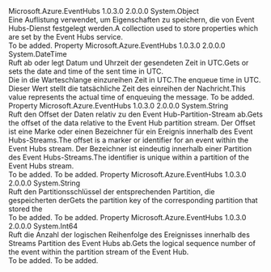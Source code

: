 <Type Name="EventData+SystemPropertiesCollection" FullName="Microsoft.Azure.EventHubs.EventData+SystemPropertiesCollection">
  <TypeSignature Language="C#" Value="public sealed class EventData.SystemPropertiesCollection" />
  <TypeSignature Language="ILAsm" Value=".class nested public auto ansi sealed beforefieldinit EventData/SystemPropertiesCollection extends System.Object" />
  <TypeSignature Language="DocId" Value="T:Microsoft.Azure.EventHubs.EventData.SystemPropertiesCollection" />
  <TypeSignature Language="VB.NET" Value="Public NotInheritable Class EventData.SystemPropertiesCollection" />
  <TypeSignature Language="F#" Value="type EventData.SystemPropertiesCollection = class" />
  <AssemblyInfo>
    <AssemblyName>Microsoft.Azure.EventHubs</AssemblyName>
    <AssemblyVersion>1.0.3.0</AssemblyVersion>
    <AssemblyVersion>2.0.0.0</AssemblyVersion>
  </AssemblyInfo>
  <Base>
    <BaseTypeName>System.Object</BaseTypeName>
  </Base>
  <Interfaces />
  <Docs>
    <summary>
            <span data-ttu-id="93ebe-101">Eine Auflistung verwendet, um Eigenschaften zu speichern, die von Event Hubs-Dienst festgelegt werden.</span><span class="sxs-lookup"><span data-stu-id="93ebe-101">A collection used to store properties which are set by the Event Hubs service.</span></span>
            </summary>
    <remarks>To be added.</remarks>
  </Docs>
  <Members>
    <Member MemberName="EnqueuedTimeUtc">
      <MemberSignature Language="C#" Value="public DateTime EnqueuedTimeUtc { get; }" />
      <MemberSignature Language="ILAsm" Value=".property instance valuetype System.DateTime EnqueuedTimeUtc" />
      <MemberSignature Language="DocId" Value="P:Microsoft.Azure.EventHubs.EventData.SystemPropertiesCollection.EnqueuedTimeUtc" />
      <MemberSignature Language="VB.NET" Value="Public ReadOnly Property EnqueuedTimeUtc As DateTime" />
      <MemberSignature Language="F#" Value="member this.EnqueuedTimeUtc : DateTime" Usage="Microsoft.Azure.EventHubs.EventData.SystemPropertiesCollection.EnqueuedTimeUtc" />
      <MemberType>Property</MemberType>
      <AssemblyInfo>
        <AssemblyName>Microsoft.Azure.EventHubs</AssemblyName>
        <AssemblyVersion>1.0.3.0</AssemblyVersion>
        <AssemblyVersion>2.0.0.0</AssemblyVersion>
      </AssemblyInfo>
      <ReturnValue>
        <ReturnType>System.DateTime</ReturnType>
      </ReturnValue>
      <Docs>
        <summary><span data-ttu-id="93ebe-102">Ruft ab oder legt Datum und Uhrzeit der gesendeten Zeit in UTC.</span><span class="sxs-lookup"><span data-stu-id="93ebe-102">Gets or sets the date and time of the sent time in UTC.</span></span></summary>
        <value><span data-ttu-id="93ebe-103">Die in die Warteschlange einzureihen Zeit in UTC.</span><span class="sxs-lookup"><span data-stu-id="93ebe-103">The enqueue time in UTC.</span></span> <span data-ttu-id="93ebe-104">Dieser Wert stellt die tatsächliche Zeit des einreihen der Nachricht.</span><span class="sxs-lookup"><span data-stu-id="93ebe-104">This value represents the actual time of enqueuing the message.</span></span></value>
        <remarks>To be added.</remarks>
      </Docs>
    </Member>
    <Member MemberName="Offset">
      <MemberSignature Language="C#" Value="public string Offset { get; }" />
      <MemberSignature Language="ILAsm" Value=".property instance string Offset" />
      <MemberSignature Language="DocId" Value="P:Microsoft.Azure.EventHubs.EventData.SystemPropertiesCollection.Offset" />
      <MemberSignature Language="VB.NET" Value="Public ReadOnly Property Offset As String" />
      <MemberSignature Language="F#" Value="member this.Offset : string" Usage="Microsoft.Azure.EventHubs.EventData.SystemPropertiesCollection.Offset" />
      <MemberType>Property</MemberType>
      <AssemblyInfo>
        <AssemblyName>Microsoft.Azure.EventHubs</AssemblyName>
        <AssemblyVersion>1.0.3.0</AssemblyVersion>
        <AssemblyVersion>2.0.0.0</AssemblyVersion>
      </AssemblyInfo>
      <ReturnValue>
        <ReturnType>System.String</ReturnType>
      </ReturnValue>
      <Docs>
        <summary>
            <span data-ttu-id="93ebe-105">Ruft den Offset der Daten relativ zu den Event Hub-Partition-Stream ab.</span><span class="sxs-lookup"><span data-stu-id="93ebe-105">Gets the offset of the data relative to the Event Hub partition stream.</span></span> <span data-ttu-id="93ebe-106">Der Offset ist eine Marke oder einen Bezeichner für ein Ereignis innerhalb des Event Hubs-Streams.</span><span class="sxs-lookup"><span data-stu-id="93ebe-106">The offset is a marker or identifier for an event within the Event Hubs stream.</span></span> <span data-ttu-id="93ebe-107">Der Bezeichner ist eindeutig innerhalb einer Partition des Event Hubs-Streams.</span><span class="sxs-lookup"><span data-stu-id="93ebe-107">The identifier is unique within a partition of the Event Hubs stream.</span></span>
            </summary>
        <value>To be added.</value>
        <remarks>To be added.</remarks>
      </Docs>
    </Member>
    <Member MemberName="PartitionKey">
      <MemberSignature Language="C#" Value="public string PartitionKey { get; }" />
      <MemberSignature Language="ILAsm" Value=".property instance string PartitionKey" />
      <MemberSignature Language="DocId" Value="P:Microsoft.Azure.EventHubs.EventData.SystemPropertiesCollection.PartitionKey" />
      <MemberSignature Language="VB.NET" Value="Public ReadOnly Property PartitionKey As String" />
      <MemberSignature Language="F#" Value="member this.PartitionKey : string" Usage="Microsoft.Azure.EventHubs.EventData.SystemPropertiesCollection.PartitionKey" />
      <MemberType>Property</MemberType>
      <AssemblyInfo>
        <AssemblyName>Microsoft.Azure.EventHubs</AssemblyName>
        <AssemblyVersion>1.0.3.0</AssemblyVersion>
        <AssemblyVersion>2.0.0.0</AssemblyVersion>
      </AssemblyInfo>
      <ReturnValue>
        <ReturnType>System.String</ReturnType>
      </ReturnValue>
      <Docs>
        <summary><span data-ttu-id="93ebe-108">Ruft den Partitionsschlüssel der entsprechenden Partition, die gespeicherten der<see cref="T:Microsoft.Azure.EventHubs.EventData" /></span><span class="sxs-lookup"><span data-stu-id="93ebe-108">Gets the partition key of the corresponding partition that stored the <see cref="T:Microsoft.Azure.EventHubs.EventData" /></span></span></summary>
        <value>To be added.</value>
        <remarks>To be added.</remarks>
      </Docs>
    </Member>
    <Member MemberName="SequenceNumber">
      <MemberSignature Language="C#" Value="public long SequenceNumber { get; }" />
      <MemberSignature Language="ILAsm" Value=".property instance int64 SequenceNumber" />
      <MemberSignature Language="DocId" Value="P:Microsoft.Azure.EventHubs.EventData.SystemPropertiesCollection.SequenceNumber" />
      <MemberSignature Language="VB.NET" Value="Public ReadOnly Property SequenceNumber As Long" />
      <MemberSignature Language="F#" Value="member this.SequenceNumber : int64" Usage="Microsoft.Azure.EventHubs.EventData.SystemPropertiesCollection.SequenceNumber" />
      <MemberType>Property</MemberType>
      <AssemblyInfo>
        <AssemblyName>Microsoft.Azure.EventHubs</AssemblyName>
        <AssemblyVersion>1.0.3.0</AssemblyVersion>
        <AssemblyVersion>2.0.0.0</AssemblyVersion>
      </AssemblyInfo>
      <ReturnValue>
        <ReturnType>System.Int64</ReturnType>
      </ReturnValue>
      <Docs>
        <summary><span data-ttu-id="93ebe-109">Ruft die Anzahl der logischen Reihenfolge des Ereignisses innerhalb des Streams Partition des Event Hubs ab.</span><span class="sxs-lookup"><span data-stu-id="93ebe-109">Gets the logical sequence number of the event within the partition stream of the Event Hub.</span></span></summary>
        <value>To be added.</value>
        <remarks>To be added.</remarks>
      </Docs>
    </Member>
  </Members>
</Type>